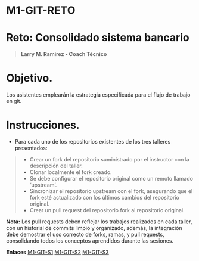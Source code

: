 # M1-GIT-RETO
# Reto: Consolidado sistema bancario
> **Larry M. Ramírez - Coach Técnico**

# Objetivo.
Los asistentes emplearán la estrategia especificada para el flujo de trabajo en git.

# Instrucciones.

- Para cada uno de los repositorios existentes de los tres talleres presentados:
>- Crear un fork del repositorio suministrado por el instructor con la descripción del taller.
>- Clonar localmente el fork creado. 
>- Se debe configurar el repositorio original como un remoto llamado ‘upstream’.
>- Sincronizar el repositorio upstream con el fork, asegurando que el fork esté actualizado con los últimos cambios del repositorio original.
>- Crear un pull request del repositorio fork al repositorio original.

**Nota:** Los pull requests deben reflejar los trabajos realizados en cada taller, con un historial de commits limpio y organizado, además, la integración debe demostrar el uso correcto de forks, ramas, y pull requests, consolidando todos los conceptos aprendidos durante las sesiones.

**Enlaces**
[M1-GIT-S1](https://github.com/Acompanamiento-modernizacion-iSeries/M1-GIT-S1.git)
[M1-GIT-S2](https://github.com/Acompanamiento-modernizacion-iSeries/M1-GIT-S2.git)
[M1-GIT-S3](https://github.com/Acompanamiento-modernizacion-iSeries/M1-GIT-S3.git)
